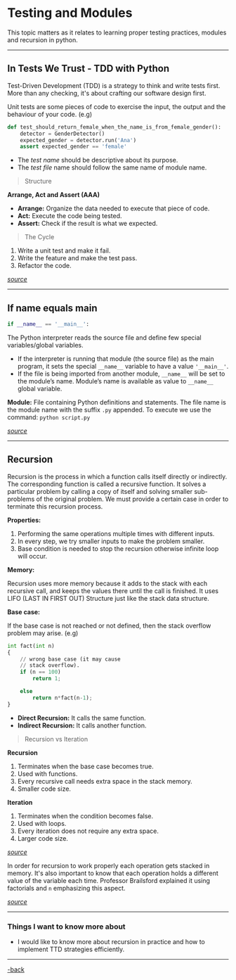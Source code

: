 # Testing and Modules

This topic matters as it relates to learning proper testing practices, modules and recursion in python.

---

## In Tests We Trust - TDD with Python

Test-Driven Development (TDD) is a strategy to think and write tests first. More than any checking, it's about crafting our software design first.

Unit tests are some pieces of code to exercise the input, the output and the behaviour of your code. (e.g)
```python
def test_should_return_female_when_the_name_is_from_female_gender():
    detector = GenderDetector()
    expected_gender = detector.run('Ana')
    assert expected_gender == 'female'
```
* The *test name* should be descriptive about its purpose.
* The *test file* name should follow the same name of module name.

>Structure

**Arrange, Act and Assert (AAA)**
* **Arrange:** Organize the data needed to execute that piece of code.
* **Act:** Execute the code being tested.
* **Assert:** Check if the result is what we expected.

>The Cycle

1. Write a unit test and make it fail.
2. Write the feature and make the test pass.
3. Refactor the code.

[*source*](https://code.likeagirl.io/in-tests-we-trust-tdd-with-python-af69f47e6932)

---

## If name equals main

```python
if __name__ == '__main__':
```
The Python interpreter reads the source file and define few special variables/global variables. 
* If the interpreter is running that module (the source file) as the main program, it sets the special `__name__` variable to have a value `'__main__'`. 
* If the file is being imported from another module, `__name__` will be set to the module’s name. Module’s name is available as value to `__name__` global variable. 

**Module:** File containing Python definitions and statements. The file name is the module name with the suffix `.py` appended. To execute we use the command: `python script.py`

[*source*](https://www.geeksforgeeks.org/what-does-the-if-__name__-__main__-do/)

---

## Recursion

Recursion is the process in which a function calls itself directly or indirectly. The corresponding function is called a recursive function. It solves a particular problem by calling a copy of itself and solving smaller sub-problems of the original problem. We must provide a certain case in order to terminate this recursion process.

**Properties:**
1. Performing the same operations multiple times with different inputs.
2. In every step, we try smaller inputs to make the problem smaller.
3. Base condition is needed to stop the recursion otherwise infinite loop will occur.

**Memory:**

Recursion uses more memory because it adds to the stack with each recursive call, and keeps the values there until the call is finished. It uses LIFO (LAST IN FIRST OUT) Structure just like the stack data structure.

**Base case:**

If the base case is not reached or not defined, then the stack overflow problem may arise. (e.g)

```python
int fact(int n)
{
    // wrong base case (it may cause
    // stack overflow).
    if (n == 100) 
        return 1;

    else
        return n*fact(n-1);
}
```
* **Direct Recursion:** It calls the same function.
* **Indirect Recursion:** It calls another function.

>Recursion vs Iteration

**Recursion**
1. Terminates when the base case becomes true. 
2. Used with functions.
3. Every recursive call needs extra space in the stack memory.
4. Smaller code size.

**Iteration**
1. Terminates when the condition becomes false.
2. Used with loops.
3. Every iteration does not require any extra space.
4. Larger code size.

[*source*](https://www.geeksforgeeks.org/introduction-to-recursion-data-structure-and-algorithm-tutorials/)

In order for recursion to work properly each operation gets stacked in memory. It's also important to know that each operation holds a different value of the variable each time. Professor Brailsford explained it using factorials and `n` emphasizing this aspect.

[*source*](https://www.youtube.com/watch?v=Mv9NEXX1VHc)

---

### Things I want to know more about

* I would like to know more about recursion in practice and how to implement TTD strategies efficiently.

---

[-back](https://alexriverau.github.io/reading-notes/code401)
